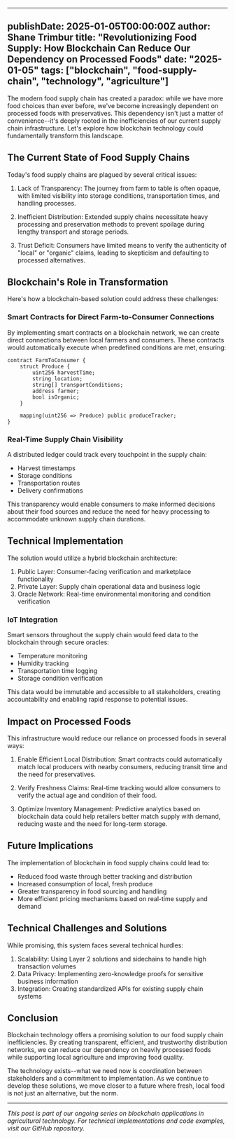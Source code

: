 
---
publishDate: 2025-01-05T00:00:00Z
author: Shane Trimbur
title: "Revolutionizing Food Supply: How Blockchain Can Reduce Our Dependency on Processed Foods"
date: "2025-01-05"
tags: ["blockchain", "food-supply-chain", "technology", "agriculture"]
---

The modern food supply chain has created a paradox: while we have more food choices than ever before, we've become increasingly dependent on processed foods with preservatives. This dependency isn't just a matter of convenience--it's deeply rooted in the inefficiencies of our current supply chain infrastructure. Let's explore how blockchain technology could fundamentally transform this landscape.

## The Current State of Food Supply Chains

Today's food supply chains are plagued by several critical issues:

1. Lack of Transparency: The journey from farm to table is often opaque, with limited visibility into storage conditions, transportation times, and handling processes.

2. Inefficient Distribution: Extended supply chains necessitate heavy processing and preservation methods to prevent spoilage during lengthy transport and storage periods.

3. Trust Deficit: Consumers have limited means to verify the authenticity of "local" or "organic" claims, leading to skepticism and defaulting to processed alternatives.

## Blockchain's Role in Transformation

Here's how a blockchain-based solution could address these challenges:

### Smart Contracts for Direct Farm-to-Consumer Connections

By implementing smart contracts on a blockchain network, we can create direct connections between local farmers and consumers. These contracts would automatically execute when predefined conditions are met, ensuring:

```solidity
contract FarmToConsumer {
    struct Produce {
        uint256 harvestTime;
        string location;
        string[] transportConditions;
        address farmer;
        bool isOrganic;
    }
    
    mapping(uint256 => Produce) public produceTracker;
}
```

### Real-Time Supply Chain Visibility

A distributed ledger could track every touchpoint in the supply chain:

- Harvest timestamps
- Storage conditions
- Transportation routes
- Delivery confirmations

This transparency would enable consumers to make informed decisions about their food sources and reduce the need for heavy processing to accommodate unknown supply chain durations.

## Technical Implementation

The solution would utilize a hybrid blockchain architecture:

1. Public Layer: Consumer-facing verification and marketplace functionality
2. Private Layer: Supply chain operational data and business logic
3. Oracle Network: Real-time environmental monitoring and condition verification

### IoT Integration

Smart sensors throughout the supply chain would feed data to the blockchain through secure oracles:

- Temperature monitoring
- Humidity tracking
- Transportation time logging
- Storage condition verification

This data would be immutable and accessible to all stakeholders, creating accountability and enabling rapid response to potential issues.

## Impact on Processed Foods

This infrastructure would reduce our reliance on processed foods in several ways:

1. Enable Efficient Local Distribution: Smart contracts could automatically match local producers with nearby consumers, reducing transit time and the need for preservatives.

2. Verify Freshness Claims: Real-time tracking would allow consumers to verify the actual age and condition of their food.

3. Optimize Inventory Management: Predictive analytics based on blockchain data could help retailers better match supply with demand, reducing waste and the need for long-term storage.

## Future Implications

The implementation of blockchain in food supply chains could lead to:

- Reduced food waste through better tracking and distribution
- Increased consumption of local, fresh produce
- Greater transparency in food sourcing and handling
- More efficient pricing mechanisms based on real-time supply and demand

## Technical Challenges and Solutions

While promising, this system faces several technical hurdles:

1. Scalability: Using Layer 2 solutions and sidechains to handle high transaction volumes
2. Data Privacy: Implementing zero-knowledge proofs for sensitive business information
3. Integration: Creating standardized APIs for existing supply chain systems

## Conclusion

Blockchain technology offers a promising solution to our food supply chain inefficiencies. By creating transparent, efficient, and trustworthy distribution networks, we can reduce our dependency on heavily processed foods while supporting local agriculture and improving food quality.

The technology exists--what we need now is coordination between stakeholders and a commitment to implementation. As we continue to develop these solutions, we move closer to a future where fresh, local food is not just an alternative, but the norm.

---

*This post is part of our ongoing series on blockchain applications in agricultural technology. For technical implementations and code examples, visit our GitHub repository.*